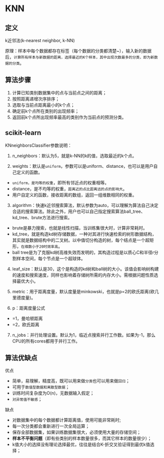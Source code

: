 <!--
 * @Description: KNN
 * @Version: 1.0
 * @Autor: xihuishaw
 * @Date: 2021-12-11 17:00:03
 * @LastEditors: xihuishaw
 * @LastEditTime: 2021-12-12 01:35:57
-->

# KNN

## 定义

k近邻法(k-nearest neighbor, k-NN)

原理：样本中每个数据都存在标签（每个数据的分类都清楚~），输入新的数据后，`计算所有样本与新数据的距离，选择最近的K个样本，其中出现次数最多的分类，即为新数据的分类`。

## 算法步骤

1. 计算已知类别数据集中的点与当前点之间的距离；
2. 按照距离递增次序排序；
3. 选取与当前点距离最小的k个点；
4. 确定前k个点所在类别的出现频率；
5. 返回前k个点所出现频率最高的类别作为当前点的预测分类。

## scikit-learn

KNneighborsClassifier参数说明：

1. n_neighbors：默认为5，就是k-NN的k的值，选取最近的k个点。

2. weights：默认是`uniform`，参数可以是uniform、distance，也可以是用户自己定义的函数。

- `uniform，是均等的权重`，即所有邻近点的权重相等。
- distance，是不均等的权重，`距离近的点比距离远的点的影响大`。
- 用户自定义的函数，接收距离的数组，返回一组维数相同的权重。

3. algorithm：快速k近邻搜索算法，默认参数为auto，可以理解为算法自己决定合适的搜索算法。除此之外，用户也可以自己指定搜索算法ball_tree、kd_tree、brute方法进行搜索。

- brute是暴力搜索，也就是线性扫描，当训练集很大时，计算非常耗时。
- kd_tree，就是构造kd树存储数据，一种对其进行快速检索的树形数据结构，其实就是数据结构中的二叉树。以中值切分构造的树，每个结点是一个超矩形，`在维数小于20时效率高`。
- ball tree是为了克服kd树高维失效而发明的，其构造过程是以质心C和半径r分割样本空间，每个节点是一个超球体。

4. leaf_size：默认是30，这个是构造的kd树和ball树的大小。该值会影响树构建的速度和搜索速度，同样也影响着存储树所需的内存大小。需根据问题性质选择最优大小。

5. metric：用于距离度量，默认度量是minkowski，也就是p=2的欧氏距离(欧几里德度量)。

6. p：距离度量公式

- =1，曼哈顿距离
- =2，欧氏距离

7. n_jobs：并行处理设置。默认为1，临近点搜索并行工作数。如果为-1，那么CPU的所有cores都用于并行工作。

## 算法优缺点

优点

- 简单，易理解，精度高，既可以用来做`分类`也可以用来做`回归`；
- 可用于`数值型数据和离散型数据`；
- 训练时间复杂度为O(n)，无数据输入假定；
- `对异常值不敏感`；

缺点

- 对数据集中的每个数据都计算距离值，使用可能非常耗时;
- 每一次分类都会重新进行一次全局运算；
- 保存全部数据集，如果训练数据集很大，必须使用大量的存储空间；
- **样本不平衡问题**（即有些类别的样本数量很多，而其它样本的数量很少）；
- k值大小的选择没有理论选择最优，往往是结合K-折交叉验证得到最优k值选择；
